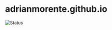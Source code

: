 # adrianmorente.github.io
![Status](https://img.shields.io/badge/status-work%20in%20progress-orange.svg)